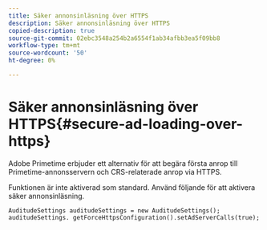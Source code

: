```yaml
---
title: Säker annonsinläsning över HTTPS
description: Säker annonsinläsning över HTTPS
copied-description: true
source-git-commit: 02ebc3548a254b2a6554f1ab34afbb3ea5f09bb8
workflow-type: tm+mt
source-wordcount: '50'
ht-degree: 0%

---
```


# Säker annonsinläsning över HTTPS{#secure-ad-loading-over-https}

Adobe Primetime erbjuder ett alternativ för att begära första anrop till Primetime-annonsservern och CRS-relaterade anrop via HTTPS.

Funktionen är inte aktiverad som standard. Använd följande för att aktivera säker annonsinläsning.

```
AuditudeSettings auditudeSettings = new AuditudeSettings(); 
auditudeSettings. getForceHttpsConfiguration().setAdServerCalls(true);
```
